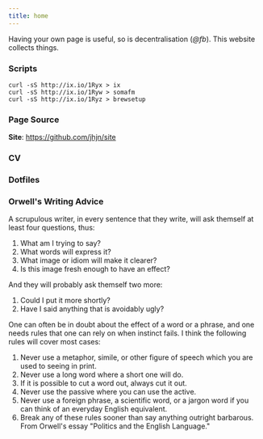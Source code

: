 ```yaml
---
title: home
---
```



Having your own page is useful, so is decentralisation (*@fb*). This website collects things.

### Scripts

~~~
curl -sS http://ix.io/1Ryx > ix
curl -sS http://ix.io/1Ryw > somafm
curl -sS http://ix.io/1Ryz > brewsetup
~~~

### Page Source

**Site**: <https://github.com/jhjn/site>

### CV

### Dotfiles

### Orwell's Writing Advice

A scrupulous writer, in every sentence that they write, will ask themself at least four questions, thus:

1. What am I trying to say?
1. What words will express it?
1. What image or idiom will make it clearer?
1. Is this image fresh enough to have an effect?

And they will probably ask themself two more:

1. Could I put it more shortly?
1. Have I said anything that is avoidably ugly?

One can often be in doubt about the effect of a word or a phrase, and one needs rules that one can rely on when instinct fails. I think the following rules will cover most cases:

1. Never use a metaphor, simile, or other figure of speech which you are used to seeing in print.
1. Never use a long word where a short one will do.
1. If it is possible to cut a word out, always cut it out.
1. Never use the passive where you can use the active.
1. Never use a foreign phrase, a scientific word, or a jargon word if you can think of an everyday English equivalent.
1. Break any of these rules sooner than say anything outright barbarous.
From Orwell's essay "Politics and the English Language."
